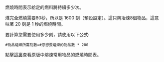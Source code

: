 燃燒時間表示給定的燃料將持續多少次。

煤完全燃燒需要80秒，所以是 1600 刻（預設設定）。這只夠冶煉8個物品，這意味著 20 刻是 1 秒的燃燒時間。

要計算您需要使用多少刻，請使用以下公式:

`#物品熔煉所需刻數=#您想要熔煉的物品數 * 200`

點擊[這裏](https://mcreator.net/wiki/burn-time-fuels)查看原版中熔煉常用物品的燃燒時間表。

